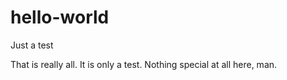 # hello-world
Just a test

That is really all.  It is only a test. Nothing special at all here, man.
